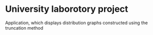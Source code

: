 # University laborotory project
Application, which displays distribution graphs constructed using the truncation method
